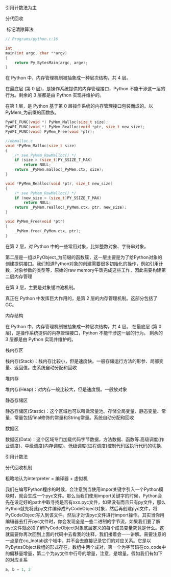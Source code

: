 



引用计数法为主

分代回收

​	标记清除算法







```c
// Programs/python.c:16

int
main(int argc, char **argv)
{
    return Py_BytesMain(argc, argv);
}
```





在 Python 中，内存管理机制被抽象成一种层次结构，共 4 层。

在最底层 (第 0 层)，是操作系统提供的内存管理接口，Python 不能干涉这一层的行为。剩余的 3 层都是由 Python 实现并维护的。

在第 1 层，是 Python 基于第 0 层操作系统的内存管理接口包装而成的。以 PyMem_为前缀的函数族。

```c
PyAPI_FUNC(void *) PyMem_Malloc(size_t size);
PyAPI_FUNC(void *) PyMem_Realloc(void *ptr, size_t new_size);
PyAPI_FUNC(void) PyMem_Free(void *ptr);

//obmalloc.c
void *PyMem_Malloc(size_t size)
{
    /* see PyMem_RawMalloc() */
    if (size > (size_t)PY_SSIZE_T_MAX)
        return NULL;
    return _PyMem.malloc(_PyMem.ctx, size);
}

void *PyMem_Realloc(void *ptr, size_t new_size)
{
    /* see PyMem_RawMalloc() */
    if (new_size > (size_t)PY_SSIZE_T_MAX)
        return NULL;
    return _PyMem.realloc(_PyMem.ctx, ptr, new_size);
}

void PyMem_Free(void *ptr)
{
    _PyMem.free(_PyMem.ctx, ptr);
}

```



在第 2 层，对 Python 中的一些常用对象，比如整数对象、字符串对象。

第二层是一组以PyObject_为前缀的函数簇，这一层主要是为了给Python对象的创建提供接口。我们知道Python对象的创建需要很多初始化的操作，例如引用计数，对象参数的类型等，原始的raw memory午饭完成这些工作，因此需要构建第二层内存管理

在第 3 层，主要是对象缓冲池机制。

真正在 Python 中发挥巨大作用的，是第 2 层的内存管理机制。这部分包括了 GC。













内存结构

在 Python 中，内存管理机制被抽象成一种层次结构，共 4 层。 在最底层 (第 0 层)，是操作系统提供的内存管理接口，Python 不能干涉这一层的行为。 剩余的 3 层都是由 Python 实现并维护的。



栈内存区

栈内存(Stack)：栈内存比较小，但是速度快。一般存储运行方法的形参、局部变量、返回值。由系统自动分配和回收

堆内存

堆内存(Heap)：对内存一般比较大，但是速度慢。一般放对象

静态存储区

静态存储区(Stastic)：这个区域也可以叫做常量池。存储全局变量、静态变量、常量，常量包括final修饰的常量和String常量。系统自动分配和回收

数据区

数据区(Data)：这个区域专门加载代码字节数据，方法数据、函数等.高级调度(作业调度)、中级调度(内存调度)、低级调度(进程调度)控制代码区执行代码的切换.



引用计数法

分代回收机制





粗略地认为interpreter = 编译器 + 虚拟机



我们在编写Python程序的时候，会注意到当使用impor关键字引入一个Python模块时，就会生成一个pyc文件。那么当我们使用import关键字的时候，Python会先在设定好的path中取寻找是否有xxx.pyc文件，如果没有而且只有py文件，那么Python就先将此py文件编译成PyCodeObject对象，然后再创建pyc文件，将PyCodeObject写入到该文件。然后才对该pyc文件进行import操作。其实当你用编辑器去打开pyc文件时，你会发现全是一些二进制的字节流，如果我们要了解pyc文件就必须了解PyCodeObject对象底层定义的每个成员变量究竟是什么。这就需要你再次回到上面的代码中去看我的注释，我们接着会一一讲解。需要注意的一点是在co_lnotab这个域中，并不会去直接记录它们的对应关系。它是以PyBytesObject数组的形式存在，数组中两个成对，第一个为字节码在co_code中的偏移量增量，第二个为py文件中行号的增量，注意，是增量。假如我们有如下的对应关系







```python
a, b = 1, 2
```